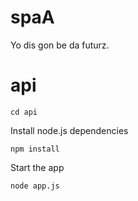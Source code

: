 spaA
===

Yo dis gon be da futurz.

api
====

`cd api`

Install node.js dependencies

`npm install`

Start the app

`node app.js`
